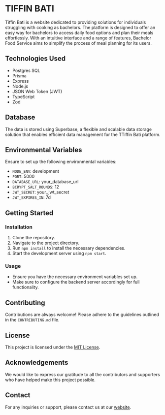 # TIFFIN BATI

Tiffin Bati is a website dedicated to providing solutions for individuals struggling with cooking as bachelors. The platform is designed to offer an easy way for bachelors to access daily food options and plan their meals effortlessly. With an intuitive interface and a range of features, Bachelor Food Service aims to simplify the process of meal planning for its users.

## Technologies Used

- Postgres SQL
- Prisma
- Express
- Node.js
- JSON Web Token (JWT)
- TypeScript
- Zod

## Database

The data is stored using Superbase, a flexible and scalable data storage solution that enables efficient data management for the TTiffin Bati platform.

## Environmental Variables

Ensure to set up the following environmental variables:

- `NODE_ENV`: development
- `PORT`: 5000
- `DATABASE_URL`: your_database_url
- `BCRYPT_SALT_ROUNDS`: 12
- `JWT_SECRET`: your_jwt_secret
- `JWT_EXPIRES_IN`: 7d

## Getting Started

### Installation

1. Clone the repository.
2. Navigate to the project directory.
3. Run `npm install` to install the necessary dependencies.
4. Start the development server using `npm start`.

### Usage

- Ensure you have the necessary environment variables set up.
- Make sure to configure the backend server accordingly for full functionality.

## Contributing

Contributions are always welcome! Please adhere to the guidelines outlined in the `CONTRIBUTING.md` file.

## License

This project is licensed under the [MIT License](LICENSE).

## Acknowledgements

We would like to express our gratitude to all the contributors and supporters who have helped make this project possible.

## Contact

For any inquiries or support, please contact us at our [website](https://iammhador.netlify.app/).
